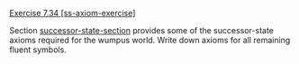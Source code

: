 [Exercise 7.34 \[ss-axiom-exercise\]](7-34/)

Section [successor-state-section](#/)
provides some of the successor-state axioms required for the wumpus
world. Write down axioms for all remaining fluent symbols.
